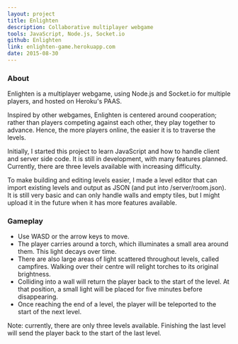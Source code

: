 ```yaml
---
layout: project
title: Enlighten
description: Collaborative multiplayer webgame
tools: JavaScript, Node.js, Socket.io
github: Enlighten
link: enlighten-game.herokuapp.com
date: 2015-08-30
---
```


### About

Enlighten is a multiplayer webgame, using Node.js and Socket.io for multiple players, and hosted on Heroku's PAAS.

Inspired by other webgames, Enlighten is centered around cooperation; rather than players competing against each other, they play together to advance. Hence, the more players online, the easier it is to traverse the levels.

Initially, I started this project to learn JavaScript and how to handle client and server side code. It is still in development, with many features planned. Currently, there are three levels available with increasing difficulty.

To make building and editing levels easier, I made a level editor that can import existing levels and output as JSON (and put into /server/room.json). It is still very basic and can only handle walls and empty tiles, but I might upload it in the future when it has more features available.

### Gameplay

- Use WASD or the arrow keys to move.
- The player carries around a torch, which illuminates a small area around them. This light decays over time.
- There are also large areas of light scattered throughout levels, called campfires. Walking over their centre will relight torches to its original brightness.
- Colliding into a wall will return the player back to the start of the level. At that position, a small light will be placed for five minutes before disappearing.
- Once reaching the end of a level, the player will be teleported to the start of the next level.

Note: currently, there are only three levels available. Finishing the last level will send the player back to the start of the last level.
